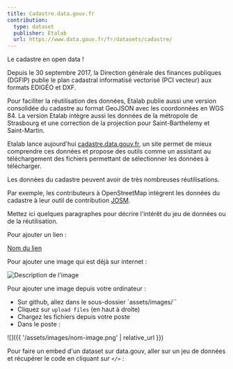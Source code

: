 ```yaml
---
title: Cadastre.data.gouv.fr
contribution:
  type: dataset
  publisher: Etalab
  url: https://www.data.gouv.fr/fr/datasets/cadastre/
---
```


Le cadastre en open data !

<!--more-->

Depuis le 30 septembre 2017, la Direction générale des finances publiques (DGFIP) publie le plan cadastral informatisé vectorisé (PCI vecteur) aux formats EDIGÉO et DXF.

Pour faciliter la réutilisation des données, Etalab publie aussi une version consolidée du cadastre au format GeoJSON avec les coordonnées en WGS 84. La version Etalab intègre aussi les données de la métropole de Strasbourg et une correction de la projection pour Saint-Barthelemy et Saint-Martin.

Etalab lance aujourd'hui [cadastre.data.gouv.fr](https://cadastre.data.gouv.fr/), un site permet de mieux comprendre ces données et propose des outils comme un assistant au téléchargement des fichiers permettant de sélectionner les données à télécharger.

Les données du cadastre peuvent avoir de très nombreuses réutilisations.

Par exemple, les contributeurs à OpenStreetMap intègrent les données du cadastre à leur outil de contribution [JOSM](https://josm.openstreetmap.de/).

Mettez ici quelques paragraphes pour décrire l'intérêt du jeu de données ou de la réutilisation.

Pour ajouter un lien :

[Nom du lien](url)

Pour ajouter une image qui est déjà sur internet :

![Description de l'image](url)

Pour ajouter une image depuis votre ordinateur :

* Sur github, allez dans le sous-dossier `assets/images/``
* Cliquez sur `upload files` (en haut à droite)
* Chargez les fichiers depuis votre poste
* Dans le poste :

![]({{ '/assets/images/nom-image.png' | relative_url }})

Pour faire un embed d'un dataset sur data.gouv, aller sur un jeu de données et récupérer le code en cliquant sur `</>` :

<div data-udata-dataset-id="5979b06088ee380e9896013c"></div>
